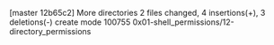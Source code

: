 [master 12b65c2] More directories
 2 files changed, 4 insertions(+), 3 deletions(-)
 create mode 100755 0x01-shell_permissions/12-directory_permissions
